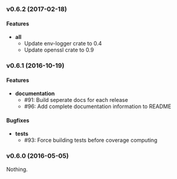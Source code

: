 ### v0.6.2 (2017-02-18)

#### Features

* **all**
  * Update env-logger crate to 0.4
  * Update openssl crate to 0.9

### v0.6.1 (2016-10-19)

#### Features

* **documentation**
  * #91: Build seperate docs for each release
  * #96: Add complete documentation information to README

#### Bugfixes

* **tests**
  * #93: Force building tests before coverage computing

### v0.6.0 (2016-05-05)

Nothing.

